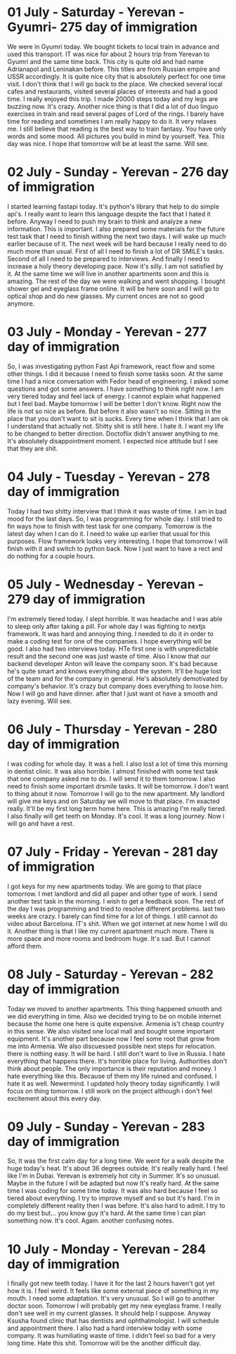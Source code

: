 # 01 July - Saturday - Yerevan - Gyumri- 275 day of immigration

We were in Gyumri today. We bought tickets to local train in advance and used this transport. IT was nice for about 2 hours trip from Yerevan to Gyumri and the same time back. This city is quite old and had name Adrianapol and Leninakan before. This titles are from Russian empire and USSR accordingly. It is quite nice city that is absolutely perfect for one time visit. I don't think that I will go back to the place. We checked several local cafes and restaurants, visited several places of interests and had a good time. I really enjoyed this trip. I made 20000 steps today and my legs are buzzing now. It's crazy. Another nice thing is that I did a lot of duo linguo exercises in train and read several pages of Lord of the rings. I barely have time for reading and sometimes I am really happy to do it. It very relaxes me. I still believe that reading is the best way to train fantasy. You have only words and some mood. All pictures you build in mind by yourself. Yea. This day was nice. I hope that tomorrow will be at least the same. Will see.

# 02 July - Sunday - Yerevan - 276 day of immigration

I started learning fastapi today. It's python's library that help to do simple api's. I really want to learn this language despite the fact that I hated it before. Anyway I need to push my brain to think and analyze a new information. This is important. I also prepared some materials for the future test task that I need to finish withing the next two days. I will wake up much earlier because of it. The next week will be hard because I really need to do much more than usual. First of all I need to finish a lot of DR SMILE's tasks. Second of all I need to be prepared to interviews. And finally I need to increase a holy theory developing pace. Now it's silly. I am not satisfied by it. At the same time we will live in another apartments soon and this is amazing. The rest of the day we were walking and went shopping. I bought shower gel and eyeglass frame online. It will be here soon and I will go to optical shop and do new glasses. My current onces are not so good anymore. 

# 03 July - Monday - Yerevan - 277 day of immigration

So, I was investigating python Fast Api framework, react flow and some other things. I did it because I need to finish some tasks soon. At the same time I had a nice conversation with Fedor head of engineering. I asked some questions and got some answers. I have something to think right now. I am very tiered today and feel lack of energy. I cannot explain what happened but I feel bad. Maybe tomorrow I will be better I don't know. Right now the life is not so nice as before. But before it also wasn't so nice. Sitting in the place that you don't want to sit is sucks. Every time when I think that I am ok I understand that actually not. Shitty shit is still here. I hate it. I want my life to be changed to better direction. Doctoflix didn't answer anything to me. It's absolutely disappointment moment. I expected nice attitude but I see that they are shit.

# 04 July - Tuesday - Yerevan - 278 day of immigration

Today I had two shitty interview that I think it was waste of time. I am in bad mood for the last days. So, I was programming for whole day. I still tried to fin ways how to finish with test task for one company. Tomorrow is the latest day when I can do it. I need to wake up earlier that usual for this purposes. Flow framework looks very interesting. I hope that tomorrow I will finish with it and switch to python back. Now I just want to have a rect and do nothing for a couple hours.

# 05 July - Wednesday - Yerevan - 279 day of immigration

I'm extremely tiered today. I slept horrible. It was headache and I was able to sleep only after taking a pill. For whole day I was fighting to nextjs framework. It was hard and annoying thing. I needed to do it in order to make a coding test for one of the companies. I hope everything will be good. I also had two interviews today. HTe first one is with unpredictable result and the second one was just waste of time. Also I know that our backend developer Anton will leave the company soon. It's bad because he's quite smart and knows everything about the system. It'll be huge lost of the team and for the company in general. He's absolutely demotivated by company's behavior. It's crazy but company does everything to loose him. Now I will go and have dinner. after that I just want ot have a smooth and lazy evening. Will see.

# 06 July - Thursday - Yerevan - 280 day of immigration

I was coding for whole day. It was a hell. I also lost a lot of time this morning in dentist clinic. It was also horrible. I almost finished with some test task that one company asked me to do. I will send it to them tomorrow. I also need to finish some important drsmile tasks. It will be tomorrow. I don't want to thing about it now. Tomorrow I will go to the new apartment. My landlord will give me keys and on Saturday we will move to that place. I'm exacted really. It'll be my first long term home here. This is amazing I'm really tiered. I also finally will get teeth on Monday. It's cool. It was a long journey. Now i will go and have a rest.

# 07 July - Friday - Yerevan - 281 day of immigration

I got keys for my new apartments today. We are going to that place tomorrow. I met landlord and did all paper and other type of work. I send another test task in the morning. I wish to get a feedback soon. The rest of the day I was programming and tried to resolve different problems. last two weeks are crazy. I barely can find time for a lot of things. I still cannot do video about Barcelona. IT's shit. When we got internet at new home I will do it. Another thing is that I like my current apartment much more. There is more space and more rooms and bedroom huge. It's sad. But I cannot afford them.

# 08 July - Saturday - Yerevan - 282 day of immigration

Today we moved to another apartments. This thing happened smooth and we did everything in time. Also we decided trying to be on mobile internet because the home one here is quite expensive. Armenia is't cheap country in this sense. We also visited one local mall and bought some important equipment. It's another part because now I feel some root that grow from me into Armenia. We also discuessed possible next steps for relocation. there is nothing easy. It will be hard. I still don't want to live in Russia. I hate everything that happens there. It's horrible place for living. Authorities don't think about people. The only importance is their reputation and money. I hate everything like this. Because of them my life ruined and confused. I hate it as well. Newermind. I updated holy theory today significantly. I will focus on thing tomorrow. I still work on the project although i don't feel excitement about this every day.

# 09 July - Sunday - Yerevan - 283 day of immigration

So, It was the first calm day for a long time. We went for a walk despite the huge today's heat. It's about 36 degrees outside. It's really really hard. I feel like I'm in Dubai. Yerevan is extremely hot city in Summer. It's so unusual. Maybe in the future I will be adapted but now It's really hard. At the same time I was coding for some time today. It was also hard because I feel so tiered about everything. I try to improve myself and so but it's hard. I'm in completely different reality then I was before. It's also hard to admit. I try to do my best but... you know guy it's hard. At the same time I can plan something now. It's cool. Again. another confusing notes.

# 10 July - Monday - Yerevan - 284 day of immigration

I finally got new teeth today. I have it for the last 2 hours haven't got yet how it is. I feel weird. It feels like some external piece of something in my mouth. I need some adaptation. It's very unusual. So I will go to another doctor soon. Tomorrow I will probably get my new eyeglass frame. I really don't see well in my current glasses. It should help I suppose. Anyway Ksusha found clinic that has dentists and ophthalmologist. I will schedule and appointment there. I also had a hard interview today with some company. It was humiliating waste of time. I didn't feel so bad for a very long time. Hate this shit. Tomorrow will be the another difficult day.